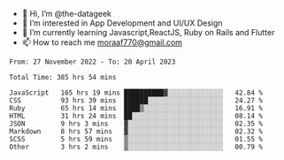 - 👋 Hi, I’m @the-datageek
- 👀 I’m interested in App Development and UI/UX Design
- 🌱 I’m currently learning Javascript,ReactJS, Ruby on Rails and Flutter
- 📫 How to reach me moraaf770@gmail.com

<!---
the-datageek/the-datageek is a ✨ special ✨ repository because its `README.md` (this file) appears on your GitHub profile.
You can click the Preview link to take a look at your changes.
--->
<!--START_SECTION:waka-->

```text
From: 27 November 2022 - To: 20 April 2023

Total Time: 385 hrs 54 mins

JavaScript   165 hrs 19 mins ██████████▓░░░░░░░░░░░░░░   42.84 %
CSS          93 hrs 39 mins  ██████░░░░░░░░░░░░░░░░░░░   24.27 %
Ruby         65 hrs 14 mins  ████▒░░░░░░░░░░░░░░░░░░░░   16.91 %
HTML         31 hrs 24 mins  ██░░░░░░░░░░░░░░░░░░░░░░░   08.14 %
JSON         9 hrs 3 mins    ▓░░░░░░░░░░░░░░░░░░░░░░░░   02.35 %
Markdown     8 hrs 57 mins   ▓░░░░░░░░░░░░░░░░░░░░░░░░   02.32 %
SCSS         5 hrs 59 mins   ▒░░░░░░░░░░░░░░░░░░░░░░░░   01.55 %
Other        3 hrs 2 mins    ▒░░░░░░░░░░░░░░░░░░░░░░░░   00.79 %
```

<!--END_SECTION:waka-->
